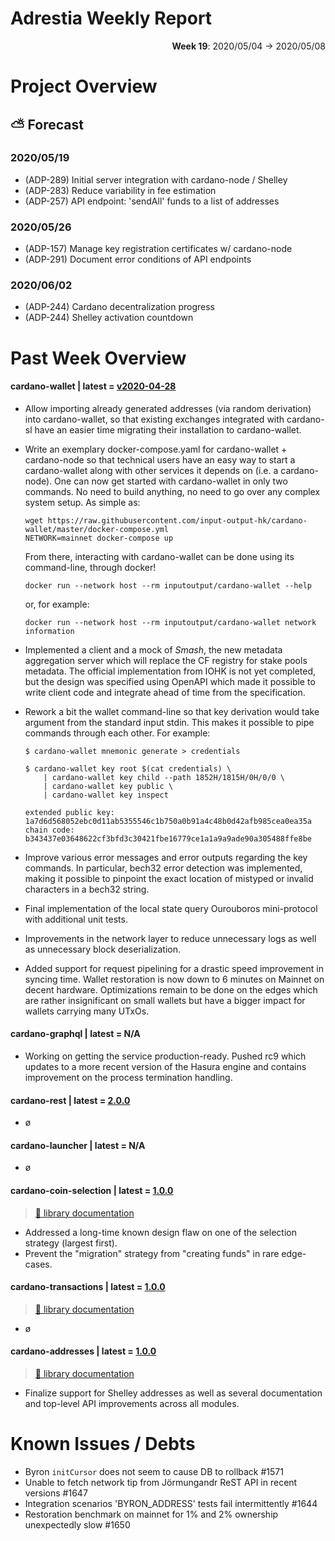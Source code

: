 # Adrestia Weekly Report

<p align="right">
  <strong>Week 19</strong>: 2020/05/04 → 2020/05/08
</p>

# Project Overview

## ⛅ Forecast

### 2020/05/19

- (ADP-289) Initial server integration with cardano-node / Shelley
- (ADP-283) Reduce variability in fee estimation
- (ADP-257) API endpoint: 'sendAll' funds to a list of addresses

### 2020/05/26

- (ADP-157) Manage key registration certificates w/ cardano-node
- (ADP-291) Document error conditions of API endpoints

### 2020/06/02

- (ADP-244) Cardano decentralization progress
- (ADP-244) Shelley activation countdown

# Past Week Overview

#### cardano-wallet | latest = [v2020-04-28](https://github.com/input-output-hk/cardano-wallet/releases/v2020-04-28)

- Allow importing already generated addresses (via random derivation) into cardano-wallet, so that existing exchanges integrated with cardano-sl have an easier time migrating their installation to cardano-wallet.

- Write an exemplary docker-compose.yaml for cardano-wallet + cardano-node so that technical users have an easy way to start a cardano-wallet along with other services it depends on (i.e. a cardano-node). One can now get started with cardano-wallet in only two commands. No need to build anything, no need to go over any complex system setup. As simple as:

  ```
  wget https://raw.githubusercontent.com/input-output-hk/cardano-wallet/master/docker-compose.yml
  NETWORK=mainnet docker-compose up
  ```

  From there, interacting with cardano-wallet can be done using its command-line, through docker!

  ```
  docker run --network host --rm inputoutput/cardano-wallet --help 
  ```

  or, for example:

  ```
  docker run --network host --rm inputoutput/cardano-wallet network information
  ```

- Implemented a client and a mock of _Smash_, the new metadata aggregation server which will replace the CF registry for stake pools metadata. The official implementation from IOHK is not yet completed, but the design was specified using OpenAPI which made it possible to write client code and integrate ahead of time from the specification.

- Rework a bit the wallet command-line so that key derivation would take argument from the standard input stdin. This makes it possible to pipe commands through each other. For example:

  ```
  $ cardano-wallet mnemonic generate > credentials

  $ cardano-wallet key root $(cat credentials) \
      | cardano-wallet key child --path 1852H/1815H/0H/0/0 \
      | cardano-wallet key public \
      | cardano-wallet key inspect

  extended public key: 1a7d6d568052ebc0d11ab5355546c1b750a0b91a4c48b0d42afb985cea0ea35a
  chain code:          b343437e03648622cf3bfd3c30421fbe16779ce1a1a9a9ade90a305488ffe8be
  ```

- Improve various error messages and error outputs regarding the key commands. In particular, bech32 error detection was implemented, making it possible to pinpoint the exact location of mistyped or invalid characters in a bech32 string.

- Final implementation of the local state query Ourouboros mini-protocol with additional unit tests.

- Improvements in the network layer to reduce unnecessary logs as well as unnecessary block deserialization.  

- Added support for request pipelining for a drastic speed improvement in syncing time. Wallet restoration is now down to 6 minutes on Mainnet on decent hardware. Optimizations remain to be done on the edges which are rather insignificant on small wallets but have a bigger impact for wallets carrying many UTxOs.

#### cardano-graphql | latest = N/A

- Working on getting the service production-ready. Pushed rc9 which updates to a more recent version of the Hasura engine and contains improvement on the process termination handling.

#### cardano-rest | latest = [2.0.0](https://github.com/input-output-hk/cardano-rest/releases/2.0.0)

- ø

#### cardano-launcher | latest = N/A

- ø

#### cardano-coin-selection | latest = [1.0.0](https://github.com/input-output-hk/cardano-graphql/releases/1.0.0)

> [:book: library documentation](https://input-output-hk.github.io/cardano-coin-selection/haddock/)

- Addressed a long-time known design flaw on one of the selection strategy (largest first). 
- Prevent the "migration" strategy from "creating funds" in rare edge-cases. 

#### cardano-transactions | latest = [1.0.0](https://github.com/input-output-hk/cardano-transactions/releases/1.0.0)    

> [:book: library documentation](https://input-output-hk.github.io/cardano-transactions/haddock/)

- ø

#### cardano-addresses | latest = [1.0.0](https://github.com/input-output-hk/cardano-addresses/releases/1.0.0)

> [:book: library documentation](https://input-output-hk.github.io/cardano-addresses/haddock/)

- Finalize support for Shelley addresses as well as several documentation and top-level API improvements across all modules. 

# Known Issues / Debts

- Byron `initCursor` does not seem to cause DB to rollback #1571  
- Unable to fetch network tip from Jörmungandr ReST API in recent versions #1647 
- Integration scenarios 'BYRON_ADDRESS' tests fail intermittently #1644 
- Restoration benchmark on mainnet for 1% and 2% ownership unexpectedly slow #1650 
